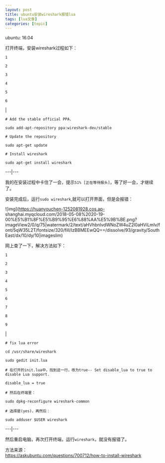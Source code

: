 ```yaml
---
layout: post
title: ubuntu安装wireshark报错lua 
tags: [lua文章]
categories: [topic]
---
```

ubuntu: 16.04

打开终端，安装wireshark过程如下：  

    
    
    1
    
    2
    
    3
    
    4
    
    5
    
    6

|

    
    
    # Add the stable official PPA.
    
    sudo add-apt-repository ppa:wireshark-dev/stable
    
    # Update the repository
    
    sudo apt-get update
    
    # Install wireshark
    
    sudo apt-get install wireshark  
  
---|---  
  
我的在安装过程中卡住了一会，提示`51% [正在等待报头]`，等了好一会，才继续了。

安装完成后，运行`sudo wireshark`,就可以打开界面，但是会报错：

![img](https://huanyouchen-1252081928.cos.ap-
shanghai.myqcloud.com/2018-05-08%2020-19-00%E5%B1%8F%E5%B9%95%E6%88%AA%E5%9B%BE.png?imageView2/0/q/75|watermark/2/text/aHVhbnlvdWNoZW4uZ2l0aHViLmlv/font/5qW35L2T/fontsize/320/fill/IzBBMEEwQQ==/dissolve/93/gravity/SouthEast/dx/10/dy/10|imageslim)

网上查了一下，解决方法如下：  

    
    
    1
    
    2
    
    3
    
    4
    
    5
    
    6
    
    7
    
    8
    
    9

|

    
    
    # fix lua error
    
    cd /usr/share/wireshark
    
    sudo gedit init.lua
    
    # 在打开的init.lua中，找到这一行，改为true-- Set disable_lua to true to disable Lua support.
    
    disable_lua = true
    
    # 然后在终端里：
    
    sudo dpkg-reconfigure wireshark-common
    
    # 选择是(yes)，再然后：
    
    sudo adduser $USER wireshark  
  
---|---  
  
然后重启电脑，再次打开终端，运行`wireshark`，就没有报错了。

方法来源：  
<https://askubuntu.com/questions/700712/how-to-install-wireshark>